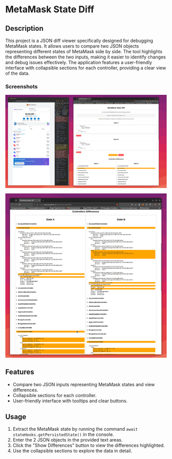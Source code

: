 # MetaMask State Diff

## Description
This project is a JSON diff viewer specifically designed for debugging MetaMask states. It allows users to compare two JSON objects representing different states of MetaMask side by side. The tool highlights the differences between the two inputs, making it easier to identify changes and debug issues effectively. The application features a user-friendly interface with collapsible sections for each controller, providing a clear view of the data.

### Screenshots
![Screenshot 1](artifacts/ui-inputs.png)

![Screenshot 2](artifacts/state-diff.png)

## Features
- Compare two JSON inputs representing MetaMask states and view differences.
- Collapsible sections for each controller.
- User-friendly interface with tooltips and clear buttons.


## Usage
1. Extract the MetaMask state by running the command `await stateHooks.getPersistedState()` in the console.
2. Enter the 2 JSON objects in the provided text areas.
2. Click the "Show Differences" button to view the differences highlighted.
3. Use the collapsible sections to explore the data in detail.
